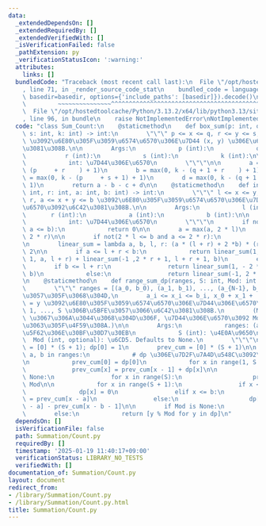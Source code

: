 ```yaml
---
data:
  _extendedDependsOn: []
  _extendedRequiredBy: []
  _extendedVerifiedWith: []
  _isVerificationFailed: false
  _pathExtension: py
  _verificationStatusIcon: ':warning:'
  attributes:
    links: []
  bundledCode: "Traceback (most recent call last):\n  File \"/opt/hostedtoolcache/Python/3.13.2/x64/lib/python3.13/site-packages/onlinejudge_verify/documentation/build.py\"\
    , line 71, in _render_source_code_stat\n    bundled_code = language.bundle(stat.path,\
    \ basedir=basedir, options={'include_paths': [basedir]}).decode()\n          \
    \         ~~~~~~~~~~~~~~~^^^^^^^^^^^^^^^^^^^^^^^^^^^^^^^^^^^^^^^^^^^^^^^^^^^^^^^^^^^^^^^^^^\n\
    \  File \"/opt/hostedtoolcache/Python/3.13.2/x64/lib/python3.13/site-packages/onlinejudge_verify/languages/python.py\"\
    , line 96, in bundle\n    raise NotImplementedError\nNotImplementedError\n"
  code: "class Sum_Count:\n    @staticmethod\n    def box_sum(p: int, q: int, r: int,\
    \ s: int, k: int) -> int:\n        \"\"\" p <= x <= q, r <= y <= s, x + y = k\
    \ \u3092\u6E80\u305F\u3059\u6574\u6570\u306E\u7D44 (x, y) \u306E\u6570\u3092\u6C42\
    \u3081\u308B.\n\n        Args:\n            p (int):\n            q (int):\n \
    \           r (int):\n            s (int):\n            k (int):\n\n        Returns:\n\
    \            int: \u7D44\u306E\u6570\n        \"\"\"\n\n        a = max(0, k -\
    \ (p     + r    ) + 1)\n        b = max(0, k - (q + 1 + r    ) + 1)\n        c\
    \ = max(0, k - (p     + s + 1) + 1)\n        d = max(0, k - (q + 1 + s + 1) +\
    \ 1)\n        return a - b - c + d\n\n    @staticmethod\n    def interval_sum(l:\
    \ int, r: int, a: int, b: int) -> int:\n        \"\"\" l <= x <= y, l <= x <=\
    \ r, a <= x + y <= b \u3092\u6E80\u305F\u3059\u6574\u6570\u306E\u7D44 (x, y) \u306E\
    \u6570\u3092\u6C42\u3081\u308B.\n\n        Args:\n            l (int):\n     \
    \       r (int):\n            a (int):\n            b (int):\n\n        Returns:\n\
    \            int: \u7D44\u306E\u6570\n        \"\"\"\n        if not(l <= r and\
    \ a <= b):\n            return 0\n\n        a = max(a, 2 * l)\n        b = min(b,\
    \ 2 * r)\n\n        if not(2 * l <= b and a <= 2 * r):\n            return 0\n\
    \n        linear_sum = lambda a, b, l, r: (a * (l + r) + 2 *b) * (r - l + 1) //\
    \ 2\n\n        if a <= l + r < b:\n            return linear_sum(1, - 2 * l +\
    \ 1, a, l + r) + linear_sum(-1 ,2 * r + 1, l + r + 1, b)\n        else:\n    \
    \        if b <= l + r:\n                return linear_sum(1, - 2 * l + 1, a,\
    \ b)\n            else:\n                return linear_sum(-1, 2 * r + 1, a, b)\n\
    \n    @staticmethod\n    def range_sum_dp(ranges, S: int, Mod: int = None):\n\
    \        \"\"\" ranges = [(a_0, b_0), (a_1, b_1), ..., (a_{N-1}, b_{N-1})] \u3068\
    \u3057\u305F\u3068\u304D,\n        a_i <= x_i <= b_i, x_0 + x_1 + ... + x_{N-1}\
    \ = y \u3092\u6E80\u305F\u3059\u6574\u6570\u306E\u7D44\u306E\u6570\u3092 y = 0,\
    \ 1, ..., S \u306B\u5BFE\u3057\u3066\u6C42\u3081\u308B.\n        (Mod \u304C None\
    \ \u3067\u306A\u3044\u3068\u304D\u306F, \u7D44\u306E\u6570\u3092 Mod \u3067\u5272\
    \u3063\u305F\u4F59\u308A.)\n\n        Args:\n            ranges: (a, b) \u306E\
    \u5F62\u306E\u30BF\u30D7\u30EB\n            S (int): \u4E0A\u9650\n          \
    \  Mod (int, optional): \u6CD5. Defaults to None.\n        \"\"\"\n\n        dp\
    \ = [0] * (S + 1); dp[0] = 1\n        prev_cum = [0] * (S + 1)\n\n        for\
    \ a, b in ranges:\n            # dp \u306E\u7D2F\u7A4D\u548C\u3092\u53D6\u308B\
    \n            prev_cum[0] = dp[0]\n            for x in range(1, S + 1):\n   \
    \             prev_cum[x] = prev_cum[x - 1] + dp[x]\n\n            if Mod is not\
    \ None:\n                for x in range(S):\n                    prev_cum[x] %=\
    \ Mod\n\n            for x in range(S + 1):\n                if x < a:\n     \
    \               dp[x] = 0\n                elif x <= b:\n                    dp[x]\
    \ = prev_cum[x - a]\n                else:\n                    dp[x] = prev_cum[x\
    \ - a] - prev_cum[x - b - 1]\n\n        if Mod is None:\n            return dp\n\
    \        else:\n            return [y % Mod for y in dp]\n"
  dependsOn: []
  isVerificationFile: false
  path: Summation/Count.py
  requiredBy: []
  timestamp: '2025-01-19 11:40:17+09:00'
  verificationStatus: LIBRARY_NO_TESTS
  verifiedWith: []
documentation_of: Summation/Count.py
layout: document
redirect_from:
- /library/Summation/Count.py
- /library/Summation/Count.py.html
title: Summation/Count.py
---
```

